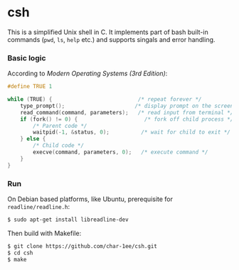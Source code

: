 # csh

This is a simplified Unix shell in C. It implements part of bash built-in commands (`pwd`, `ls`, `help` etc.) and supports singals and error handling.

### Basic logic
According to *Modern Operating Systems (3rd Edition)*:
```c
#define TRUE 1

while (TRUE) {                           /* repeat forever */
    type_prompt();                      /* display prompt on the screen */
    read_command(command, parameters);   /* read input from terminal */
    if (fork() != 0) {                     /* fork off child process */
        /* Parent code */
        waitpid(-1, &status, 0);          /* wait for child to exit */
    } else {
        /* Child code */
        execve(command, parameters, 0);   /* execute command */
    }
}
```

### Run
On Debian based platforms, like Ubuntu, prerequisite for `readline/readline.h`:
```bash
$ sudo apt-get install libreadline-dev 
```
Then build with Makefile:
```bash
$ git clone https://github.com/char-1ee/csh.git
$ cd csh
$ make
```
